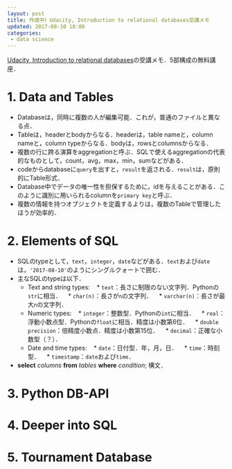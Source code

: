 ```yaml
---
layout: post
title: 作成中）Udacity, Introduction to relational databases受講メモ
updated: 2017-08-10 18:00 
categories:
 - data science
---
```


[Udacity, Introduction to relational databases](https://www.udacity.com/course/intro-to-relational-databases--ud197)の受講メモ．5部構成の無料講座．

# 1. Data and Tables

* Databaseは，同時に複数の人が編集可能．これが，普通のファイルと異なる点．
* Tableは，headerとbodyからなる．headerは，table nameと，column nameと，column typeからなる．bodyは，rowsとcolumnsからなる．
* 複数の行に跨る演算をaggregationと呼ぶ．SQLで使えるaggregationの代表的なものとして，count，avg，max，min，sumなどがある．
* codeからdatabaseに`query`を出すと，`result`を返される．`result`は，原則的にTable形式．
* Database中でデータの唯一性を担保するために，idを与えることがある．このように識別に用いられるcolumnを`primary key`と呼ぶ．
* 複数の情報を持つオブジェクトを定義するよりは，複数のTableで管理したほうが効率的．

# 2. Elements of SQL

* SQLのtypeとして，`text`，`integer`，`date`などがある．`text`および`date`は，`'2017-08-10'`のようにシングルクォートで囲む．
* 主なSQLのtypeは以下．
  * Text and string types:
    * `text`：長さに制限のない文字列．Pythonの`str`に相当．
    * `char(n)`：長さが`n`の文字列．
    * `varchar(n)`：長さが最大`n`の文字列．
  * Numeric types:
    * `integer`：整数型．Pythonの`int`に相当．
    * `real`：浮動小数点型．Pythonの`float`に相当．精度は小数第6位．
    * `double precision`：倍精度小数点．精度は小数第15位．
    * `decimal`：正確な小数型（？）．
  * Date and time types:
    * `date`：日付型．年，月，日．
    * `time`：時刻型．
    * `timestamp`：`date`および`time`．
* **select** *columns* **from** *tables* **where** *condition*; 構文．

# 3. Python DB-API

# 4. Deeper into SQL

# 5. Tournament Database


